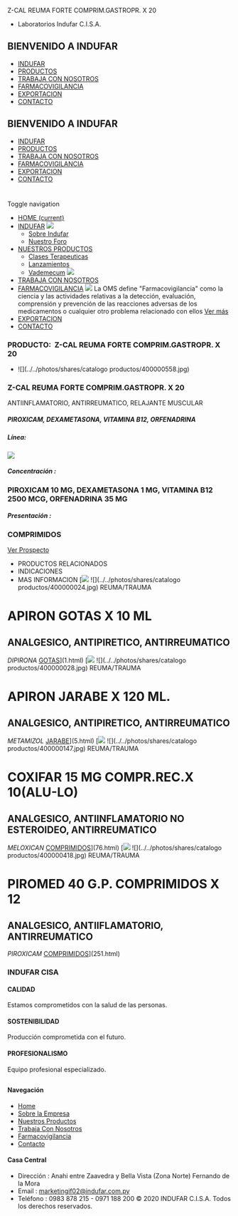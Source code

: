 Z-CAL REUMA FORTE COMPRIM.GASTROPR. X 20
- Laboratorios Indufar C.I.S.A.
## BIENVENIDO A INDUFAR
* [INDUFAR](327.html#)
* [PRODUCTOS](327.html#)
* [TRABAJA CON NOSOTROS](327.html#)
* [FARMACOVIGILANCIA](327.html#)
* [EXPORTACION](327.html#)
* [CONTACTO](327.html#)
## BIENVENIDO A INDUFAR
* [INDUFAR](../../index.html)
* [PRODUCTOS](../../productos.html)
* [TRABAJA CON NOSOTROS](../../trabaja_con_nosotros.html)
* [FARMACOVIGILANCIA](../../farmacovigilancia.html)
* [EXPORTACION](../../exportacion.html)
* [CONTACTO](../../contacto.html)
# 
Toggle navigation
* [HOME (current)](../../index.html)
* [INDUFAR](327.html#) 
  [![ ](../../photos/shares/Sistema/Menu/indufar_menul.jpg)](../../institucional.html)
  - [Sobre Indufar](../../institucional.html)
  - [Nuestro Foro](../../blog.html)
* [NUESTROS PRODUCTOS](327.html#) 
  - [Clases Terapeuticas](../clases_terapeuticas.html)
  - [Lanzamientos](../lanzamientos.html)
  - [Vademecum](../../productos.html)
  [![ ](../../photos/shares/Sistema/Menu/productos.png)](../../productos.html)
* [TRABAJA CON NOSOTROS](../../trabaja_con_nosotros.html)
* [FARMACOVIGILANCIA](327.html#) 
  [![ ](../../photos/shares/Sistema/Menu/TUBOS.png)](../../farmacovigilancia.html)
  La OMS define "Farmacovigilancia" como la ciencia y las actividades relativas a la detección, evaluación, comprensión y prevención de las reacciones adversas de los medicamentos o cualquier otro problema relacionado con ellos
  [Ver más](../../farmacovigilancia.html)
* [EXPORTACION](../../exportacion.html)
* [CONTACTO](../../contacto.html)
### PRODUCTO:  Z-CAL REUMA FORTE COMPRIM.GASTROPR. X 20
* ![](../../photos/shares/catalogo productos/400000558.jpg)
### **Z-CAL REUMA FORTE COMPRIM.GASTROPR. X 20**
ANTIINFLAMATORIO, ANTIRREUMATICO, RELAJANTE MUSCULAR
##### **PIROXICAM, DEXAMETASONA, VITAMINA B12, ORFENADRINA**
##### **Línea:**
[![](../../photos/shares/Laboratorios/lab_indufar.png)](../linea/1.html)
##### **Concentración :**
### PIROXICAM 10 MG, DEXAMETASONA 1 MG, VITAMINA B12 2500 MCG, ORFENADRINA 35 MG
##### **Presentación :**
### COMPRIMIDOS
[Ver Prospecto](https://www.indufar.com.py/files/shares/prospectos/400000558.pdf)
* PRODUCTOS RELACIONADOS
* INDICACIONES
* MAS INFORMACION
[![](../../photos/shares/Laboratorios/lab_indufar.png)
![](../../photos/shares/catalogo productos/400000024.jpg)
REUMA/TRAUMA
# APIRON GOTAS X 10 ML
## ANALGESICO, ANTIPIRETICO, ANTIRREUMATICO
*DIPIRONA*
[GOTAS](327.html#)](1.html)
[![](../../photos/shares/Laboratorios/lab_indufar.png)
![](../../photos/shares/catalogo productos/400000028.jpg)
REUMA/TRAUMA
# APIRON JARABE X 120 ML.
## ANALGESICO, ANTIPIRETICO, ANTIRREUMATICO
*METAMIZOL*
[JARABE](327.html#)](5.html)
[![](../../photos/shares/Laboratorios/lab_indufar.png)
![](../../photos/shares/catalogo productos/400000147.jpg)
REUMA/TRAUMA
# COXIFAR 15 MG COMPR.REC.X 10(ALU-LO)
## ANALGESICO, ANTIINFLAMATORIO NO ESTEROIDEO, ANTIRREUMATICO
*MELOXICAN*
[COMPRIMIDOS](327.html#)](76.html)
[![](../../photos/shares/Laboratorios/lab_medical.png)
![](../../photos/shares/catalogo productos/400000418.jpg)
REUMA/TRAUMA
# PIROMED 40 G.P. COMPRIMIDOS X 12
## ANALGESICO, ANTIIFLAMATORIO, ANTIRREUMATICO
*PIROXICAM*
[COMPRIMIDOS](327.html#)](251.html)
### INDUFAR CISA
#### CALIDAD
Estamos comprometidos con la salud de las personas.
#### SOSTENIBILIDAD
Producción comprometida con el futuro.
#### PROFESIONALISMO
Equipo profesional especializado.
## 
#### Navegación
* [Home](../../index.html)
* [Sobre la Empresa](../../institucional.html)
* [Nuestros Productos](../../productos.html)
* [Trabaja Con Nosotros](../../trabaja_con_nosotros.html)
* [Farmacovigilancia](../../farmacovigilancia.html)
* [Contacto](../../contacto.html)
#### Casa Central
* Dirección : Anahi entre Zaavedra y Bella Vista (Zona Norte) Fernando de la Mora
* Email : [marketingif02@indufar.com.py](mailto:marketingif02@indufar.com.py)
* Teléfono : 0983 878 215 - 0971 188 200
© 2020 INDUFAR C.I.S.A. Todos los derechos reservados.